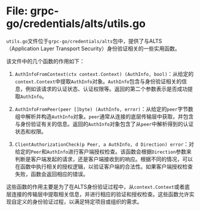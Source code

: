 # File: grpc-go/credentials/alts/utils.go

`utils.go`文件位于`grpc-go/credentials/alts`包中，提供了与ALTS（Application Layer Transport Security）身份验证相关的一些实用函数。

该文件中的几个函数的作用如下：

1. `AuthInfoFromContext(ctx context.Context) (AuthInfo, bool)`：从给定的`context.Context`中提取`AuthInfo`对象。`AuthInfo`包含与身份验证相关的信息，例如该请求的认证状态、认证权限等。返回的第二个参数表示是否成功提取`AuthInfo`。

2. `AuthInfoFromPeer(peer []byte) (AuthInfo, error)`：从给定的`peer`字节数组中解析并构造`AuthInfo`对象。`peer`通常从连接的底层传输层中获取，并包含与身份验证有关的信息。返回的`AuthInfo`对象包含了从`peer`中解析得到的认证状态和权限。

3. `ClientAuthorizationCheck(p Peer, a AuthInfo, d Direction) error`：对给定的`Peer`和`AuthInfo`进行客户端授权检查。该函数会根据`Direction`参数来判断是客户端发起的请求，还是客户端接收到的响应。根据不同的情况，可以在函数中执行相关的授权逻辑，以验证客户端的合法性。如果客户端授权检查失败，函数会返回相应的错误。

这些函数的作用主要是为了在ALTS身份验证过程中，从`context.Context`或者底层连接的传输层中提取相关信息，并进行相应的验证和授权检查。这些函数允许实现自定义的身份验证过程，以满足特定项目或组织的需求。

